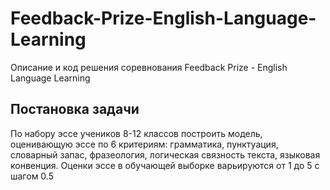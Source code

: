 # Feedback-Prize-English-Language-Learning
Описание и код решения соревнования Feedback Prize - English Language Learning
## Постановка задачи
По набору эссе учеников 8-12 классов построить модель, оценивающую эссе по 6 критериям: грамматика, пунктуация, словарный запас, фразеология, логическая связность текста, языковая конвенция. Оценки эссе в обучающей выборке варьируются от 1 до 5 с шагом 0.5
